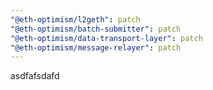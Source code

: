 ```yaml
---
"@eth-optimism/l2geth": patch
"@eth-optimism/batch-submitter": patch
"@eth-optimism/data-transport-layer": patch
"@eth-optimism/message-relayer": patch
---
```


asdfafsdafd
